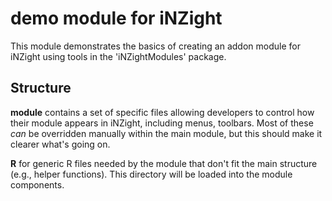 # demo module for iNZight

This module demonstrates the basics of creating an addon module for iNZight using tools in the 'iNZightModules' package.

## Structure

**module** contains a set of specific files allowing developers to control how their module appears in iNZight, including menus, toolbars. Most of these _can_ be overridden manually within the main module, but this should make it clearer what's going on.

**R** for generic R files needed by the module that don't fit the main structure (e.g., helper functions). This directory will be loaded into the module components.
